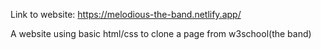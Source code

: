 Link to website: https://melodious-the-band.netlify.app/

A website using basic html/css to clone a page from w3school(the band)
